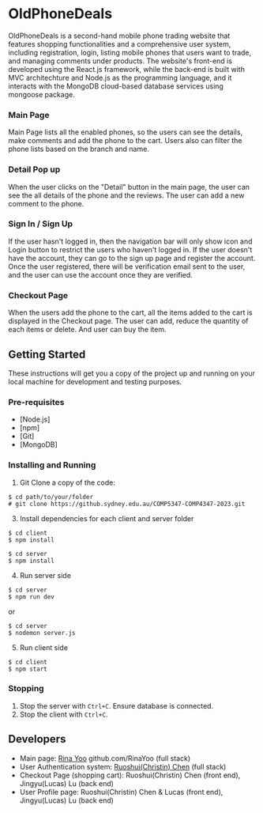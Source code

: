 # OldPhoneDeals
OldPhoneDeals is a second-hand mobile phone trading website that features shopping functionalities and a comprehensive user system, including registration, login, listing mobile phones that users want to trade, and managing comments under products. The website's front-end is developed using the React.js framework, while the back-end is built with MVC architechture and Node.js as the programming language, and it interacts with the MongoDB cloud-based database services using mongoose package.

### Main Page
Main Page lists all the enabled phones, so the users can see the details, make comments and add the phone to the cart. Users also can filter the phone lists based on the branch and name.

### Detail Pop up
When the user clicks on the "Detail" button in the main page, the user can see the all details of the phone and the reviews. The user can add a new comment to the phone.

### Sign In / Sign Up
If the user hasn't logged in, then the navigation bar will only show icon and Login button to restrict the users who haven't logged in.
If the user doesn't have the account, they can go to the sign up page and register the account. Once the user registered, there will be verification email sent to the user, and the user can use the account once they are verified.

### Checkout Page
When the users add the phone to the cart, all the items added to the cart is displayed in the Checkout page. The user can add, reduce the quantity of each items or delete. And user can buy the item.

## Getting Started

These instructions will get you a copy of the project up and running on your local machine for development and testing purposes.

### Pre-requisites
- [Node.js]
- [npm]
- [Git]
- [MongoDB]

### Installing and Running
1. Git Clone a copy of the code:
```
$ cd path/to/your/folder
# git clone https://github.sydney.edu.au/COMP5347-COMP4347-2023.git
```

3. Install dependencies for each client and server folder
```
$ cd client
$ npm install

$ cd server
$ npm install
```

4. Run server side
```
$ cd server
$ npm run dev
```

or

```
$ cd server
$ nodemon server.js
```

5. Run client side
```
$ cd client
$ npm start
```

### Stopping
1. Stop the server with `Ctrl+C`. Ensure database is connected.
2. Stop the client with `Ctrl+C`.

## Developers
- Main page: [Rina Yoo](github.com/RinaYoo) github.com/RinaYoo (full stack)
- User Authentication system: [Ruoshui(Christin) Chen](https://github.com/ChristinChen233) (full stack)
- Checkout Page (shopping cart): Ruoshui(Christin) Chen (front end), Jingyu(Lucas) Lu (back end)
- User Profile page: Ruoshui(Christin) Chen & Lucas (front end), Jingyu(Lucas) Lu (back end)
